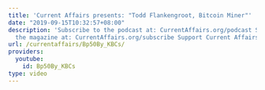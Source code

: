 ```yaml
---
title: 'Current Affairs presents: "Todd Flankengroot, Bitcoin Miner"'
date: "2019-09-15T10:32:57+08:00"
description: 'Subscribe to the podcast at: CurrentAffairs.org/podcast Subscribe to
  the magazine at: CurrentAffairs.org/subscribe Support Current Affairs at: Patreon.com/CurrentAffairs'
url: /currentaffairs/Bp50By_KBCs/
providers:
  youtube:
    id: Bp50By_KBCs
type: video
---
```

